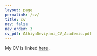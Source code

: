 ```yaml
---
layout: page
permalink: /cv/
title: cv
nav: false
nav_order: 3
cv_pdf: AthiyaDeviyani_CV_Academic.pdf
---
```


My CV is linked [here](/assets/pdf/AthiyaDeviyani_CV_Academic.pdf).
